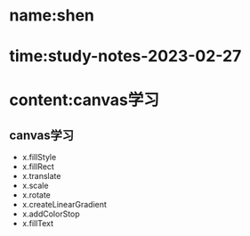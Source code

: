 # name:shen
# time:study-notes-2023-02-27
# content:canvas学习

## canvas学习
* x.fillStyle
* x.fillRect
* x.translate
* x.scale
* x.rotate
* x.createLinearGradient
* x.addColorStop
* x.fillText